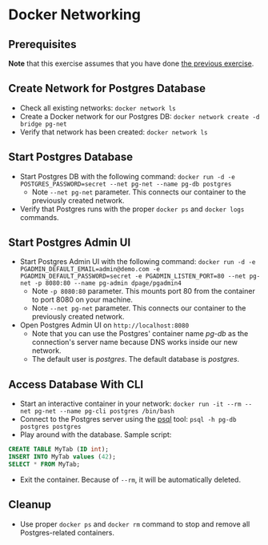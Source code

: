 # Docker Networking

## Prerequisites

**Note** that this exercise assumes that you have done [the previous exercise](https://github.com/rstropek/DockerVS2015Intro/tree/master/dockerDemos/labs/010-manage-docker-containers).

## Create Network for Postgres Database

* Check all existing networks: `docker network ls`
* Create a Docker network for our Postgres DB: `docker network create -d bridge pg-net`
* Verify that network has been created: `docker network ls`

## Start Postgres Database

* Start Postgres DB with the following command: `docker run -d -e POSTGRES_PASSWORD=secret --net pg-net --name pg-db postgres`
  * Note `--net pg-net` parameter. This connects our container to the previously created network.
* Verify that Postgres runs with the proper `docker ps` and `docker logs` commands.

## Start Postgres Admin UI

* Start Postgres Admin UI with the following command: `docker run -d -e PGADMIN_DEFAULT_EMAIL=admin@demo.com -e PGADMIN_DEFAULT_PASSWORD=secret -e PGADMIN_LISTEN_PORT=80 --net pg-net -p 8080:80 --name pg-admin dpage/pgadmin4`
  * Note `-p 8080:80` parameter. This mounts port 80 from the container to port 8080 on your machine.
  * Note `--net pg-net` parameter. This connects our container to the previously created network.
* Open Postgres Admin UI on `http://localhost:8080`
  * Note that you can use the Postgres' container name *pg-db* as the connection's server name because DNS works inside our new network.
  * The default user is *postgres*. The default database is *postgres*.

## Access Database With CLI

* Start an interactive container in your network: `docker run -it --rm --net pg-net --name pg-cli postgres /bin/bash`
* Connect to the Postgres server using the [psql](https://www.postgresql.org/docs/13/app-psql.html) tool: `psql -h pg-db postgres postgres`
* Play around with the database. Sample script:

```sql
CREATE TABLE MyTab (ID int);
INSERT INTO MyTab values (42);
SELECT * FROM MyTab;
```

* Exit the container. Because of `--rm`, it will be automatically deleted.

## Cleanup

* Use proper `docker ps` and `docker rm` command to stop and remove all Postgres-related containers.
